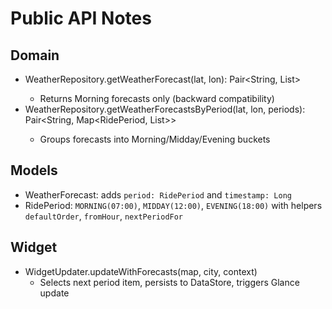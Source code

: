 # Public API Notes

## Domain
- WeatherRepository.getWeatherForecast(lat, lon): Pair<String, List<WeatherForecast>>
  - Returns Morning forecasts only (backward compatibility)
- WeatherRepository.getWeatherForecastsByPeriod(lat, lon, periods): Pair<String, Map<RidePeriod, List<WeatherForecast>>>
  - Groups forecasts into Morning/Midday/Evening buckets

## Models
- WeatherForecast: adds `period: RidePeriod` and `timestamp: Long`
- RidePeriod: `MORNING(07:00)`, `MIDDAY(12:00)`, `EVENING(18:00)` with helpers `defaultOrder`, `fromHour`, `nextPeriodFor`

## Widget
- WidgetUpdater.updateWithForecasts(map, city, context)
  - Selects next period item, persists to DataStore, triggers Glance update
